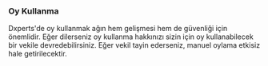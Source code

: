 ### Oy Kullanma

Dxperts'de oy kullanmak ağın hem gelişmesi hem de güvenliği için önemlidir. Eğer dilerseniz oy kullanma hakkınızı  sizin için oy kullanabilecek bir vekile devredebilirsiniz. Eğer vekil tayin ederseniz, manuel oylama etkisiz hale getirilecektir.